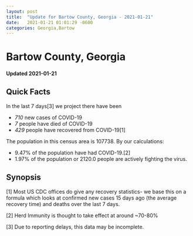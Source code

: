 ```yaml
---
layout: post
title:  "Update for Bartow County, Georgia - 2021-01-21"
date:   2021-01-21 01:01:29 -0600
categories: Georgia,Bartow
---
```


# Bartow County, Georgia
#### Updated 2021-01-21

## Quick Facts

In the last 7 days[3] we project there have been
- *710* new cases of COVID-19
- *7* people have died of COVID-19
- *429* people have recovered from COVID-19[1]

The population in this census area is 107738. By our calculations:
- 9.47% of the population have had COVID-19.[2]
- 1.97% of the population or 2120.0 people are actively fighting the virus.

## Synopsis




[1] Most US CDC offices do give any recovery statistics- we base this on a formula which looks at confirmed new cases
15 days ago (the average recovery time) and deaths over the last 7 days.

[2] Herd Immunity is thought to take effect at around ~70-80%

[3] Due to reporting delays, this data may be incomplete.
 
    